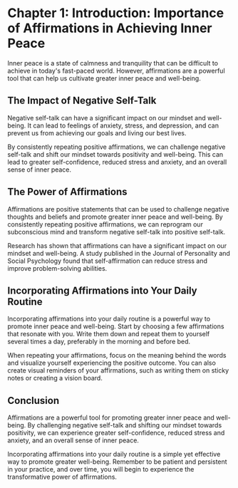 Chapter 1: Introduction: Importance of Affirmations in Achieving Inner Peace
============================================================================

Inner peace is a state of calmness and tranquility that can be difficult to achieve in today's fast-paced world. However, affirmations are a powerful tool that can help us cultivate greater inner peace and well-being.

The Impact of Negative Self-Talk
--------------------------------

Negative self-talk can have a significant impact on our mindset and well-being. It can lead to feelings of anxiety, stress, and depression, and can prevent us from achieving our goals and living our best lives.

By consistently repeating positive affirmations, we can challenge negative self-talk and shift our mindset towards positivity and well-being. This can lead to greater self-confidence, reduced stress and anxiety, and an overall sense of inner peace.

The Power of Affirmations
-------------------------

Affirmations are positive statements that can be used to challenge negative thoughts and beliefs and promote greater inner peace and well-being. By consistently repeating positive affirmations, we can reprogram our subconscious mind and transform negative self-talk into positive self-talk.

Research has shown that affirmations can have a significant impact on our mindset and well-being. A study published in the Journal of Personality and Social Psychology found that self-affirmation can reduce stress and improve problem-solving abilities.

Incorporating Affirmations into Your Daily Routine
--------------------------------------------------

Incorporating affirmations into your daily routine is a powerful way to promote inner peace and well-being. Start by choosing a few affirmations that resonate with you. Write them down and repeat them to yourself several times a day, preferably in the morning and before bed.

When repeating your affirmations, focus on the meaning behind the words and visualize yourself experiencing the positive outcome. You can also create visual reminders of your affirmations, such as writing them on sticky notes or creating a vision board.

Conclusion
----------

Affirmations are a powerful tool for promoting greater inner peace and well-being. By challenging negative self-talk and shifting our mindset towards positivity, we can experience greater self-confidence, reduced stress and anxiety, and an overall sense of inner peace.

Incorporating affirmations into your daily routine is a simple yet effective way to promote greater well-being. Remember to be patient and persistent in your practice, and over time, you will begin to experience the transformative power of affirmations.
